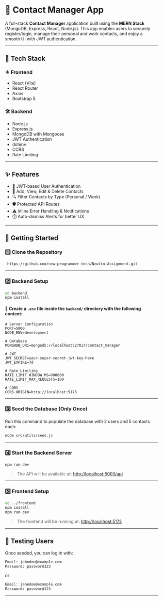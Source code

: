 # 📇 Contact Manager App

A full-stack **Contact Manager** application built using the **MERN Stack** (MongoDB, Express, React, Node.js). This app enables users to securely register/login, manage their personal and work contacts, and enjoy a smooth UI with JWT authentication.

---

## 🔧 Tech Stack

### ⚛️ Frontend
- React (Vite)
- React Router
- Axios
- Bootstrap 5

### 🛠️ Backend
- Node.js
- Express.js
- MongoDB with Mongoose
- JWT Authentication
- dotenv
- CORS
- Rate Limiting

---

## ✨ Features

- 🔐 JWT-based User Authentication
- 📇 Add, View, Edit & Delete Contacts
- 🔍 Filter Contacts by Type (Personal / Work)
- 🛡️ Protected API Routes
- ⚠️ Inline Error Handling & Notifications
- ⏱️ Auto-dismiss Alerts for better UX

---

## 🚀 Getting Started

### 1️⃣ Clone the Repository

```bash
 https://github.com/new-programmer-tech/Newtin-Assignment.git
```

---

### 2️⃣ Backend Setup

```bash
cd backend
npm install
```

#### 📁 Create a `.env` file inside the `backend/` directory with the following content:

```env
# Server Configuration
PORT=5000
NODE_ENV=development

# Database
MONGODB_URI=mongodb://localhost:27017/contact_manager

# JWT
JWT_SECRET=your-super-secret-jwt-key-here
JWT_EXPIRE=7d

# Rate Limiting
RATE_LIMIT_WINDOW_MS=900000
RATE_LIMIT_MAX_REQUESTS=100

# CORS
CORS_ORIGIN=http://localhost:5173
```

---

### 3️⃣ Seed the Database (Only Once)

Run this command to populate the database with 2 users and 5 contacts each:

```bash
node src/utils/seed.js
```

---

### 4️⃣ Start the Backend Server

```bash
npm run dev
```

> The API will be available at: [http://localhost:5000/api](http://localhost:5000/api)

---

### 5️⃣ Frontend Setup

```bash
cd ../frontend
npm install
npm run dev
```

> The frontend will be running at: [http://localhost:5173](http://localhost:5173)

---

## 🧪 Testing Users

Once seeded, you can log in with:

```bash
Email: johndoe@example.com
Password: password123
```

or

```bash
Email: janedoe@example.com
Password: password123
```

---

